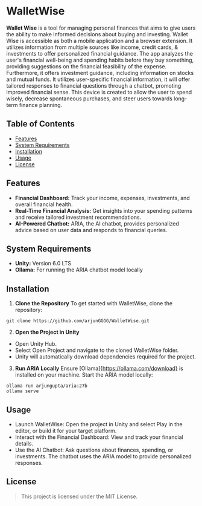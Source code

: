 # WalletWise

**Wallet Wise** is a tool for managing personal finances that aims to give users the ability to make informed decisions about buying and investing. Wallet Wise is accessible as both a mobile application and a browser extension. It utilizes information from multiple sources like income, credit cards, & investments to offer personalized financial guidance. The app analyzes the user's financial well-being and spending habits before they buy something, providing suggestions on the financial feasibility of the expense. Furthermore, it offers investment guidance, including information on stocks and mutual funds. It utilizes user-specific financial information, it will offer tailored responses to financial questions through a chatbot, promoting improved financial sense. This device is created to allow the user to spend wisely, decrease spontaneous purchases, and steer users towards long-term finance planning.

## Table of Contents
- [Features](#features)
- [System Requirements](#system-requirements)
- [Installation](#installation)
- [Usage](#usage)
- [License](#license)


## Features
- **Financial Dashboard:** Track your income, expenses, investments, and overall financial health.
- **Real-Time Financial Analysis:** Get insights into your spending patterns and receive tailored investment recommendations.
- **AI-Powered Chatbot:** ARIA, the AI chatbot, provides personalized advice based on user data and responds to financial queries.

## System Requirements
- **Unity:** Version 6.0 LTS
- **Ollama:** For running the ARIA chatbot model locally


## Installation
1. **Clone the Repository**
To get started with WalletWise, clone the repository:

```
git clone https://github.com/arjunGGGG/WalletWise.git
```

2. **Open the Project in Unity**
- Open Unity Hub.
- Select Open Project and navigate to the cloned WalletWise folder.
- Unity will automatically download dependencies required for the project.

3. **Run ARIA Locally**
Ensure [Ollama]{https://ollama.com/download} is installed on your machine. Start the ARIA model locally:

```
ollama run arjungupta/aria:27b
ollama serve
```

## Usage
- Launch WalletWise: Open the project in Unity and select Play in the editor, or build it for your target platform.
- Interact with the Financial Dashboard: View and track your financial details.
- Use the AI Chatbot: Ask questions about finances, spending, or investments. The chatbot uses the ARIA model to provide personalized responses.


## License
> This project is licensed under the MIT License.
